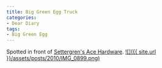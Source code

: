 ```yaml
---
title: Big Green Egg Truck
categories:
- Dear Diary
tags:
- Big Green Egg
---
```


Spotted in front of [Settergren's Ace Hardware](http://www.settergrenacehardware.com/).
[![]({{ site.url }}/assets/posts/2010/IMG_0899.png)](http://thingelstad.com/s/big-green-egg-truck/img_0899/img)

